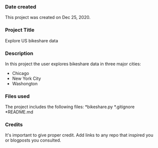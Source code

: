 ### Date created
This project was created on Dec 25, 2020.

### Project Title
Explore US bikeshare data

### Description
In this project the user explores bikeshare data in three major cities:
 * Chicago
 * New York City
 * Washongton

### Files used
The project includes the following files:
 *bikeshare.py
 *.gitignore
 *README.md

### Credits
It's important to give proper credit. Add links to any repo that inspired you or blogposts you consulted.

